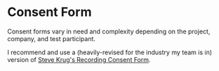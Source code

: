# Consent Form
Consent forms vary in need and complexity depending on the project, company, and test participant.

I recommend and use a (heavily-revised for the industry my team is in) version of [Steve Krug's Recording Consent Form](http://sensible.com/downloads/permission-form.doc).